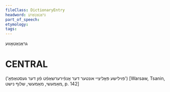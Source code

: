 ```yaml
---
fileClass: DictionaryEntry
headword: גראַנאַטאָווע
part_of_speech: 
etymology: 
tags: 
---
```

גראַנאַטאָווע

CENTRAL
========

('פּוילישע פּאָליציי אונטער דער אָנפֿירערשאַפֿט פֿון דער געסטאַפּאָ')
[Warsaw, Tsanin, מאַמעשי, מאַמעשי, שלוף נישט, p. 142]
